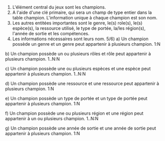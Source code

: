 1) L'élément central du jeux sont les champions.
2) A l'aide d'une clé primaire, qui sera un champ de type entier dans la table champion.
L'information unique à chaque champion est son nom.
3) Les autres entitées importantes sont le genre, le(s) role(s), le(s) espèce(s), la ressource utilisé, le type de portée, la/les région(s), l'année de sortie et les compétences.
4) Les informations nécessaires sont leurs nom.
5/6)
a) Un champion possède un genre et un genre peut appartenir à plusieurs champion. 1:N

b) Un champion possède un ou plusieurs rôles et rôle peut appartenir à plusieurs champion. 1..N:N

c) Un champion possède une ou plusieurs espèces et une espèce peut appartenir à plusieurs champion. 1..N:N

d) Un champion possède une ressource et une ressource peut appartenir à plusieurs champion. 1:N

e) Un champion possède un type de portée et un type de portée peut appartenir à plusieurs champion. 1:N

f) Un champion possède une ou plusieurs région et une région peut appartenir à un ou plusieurs champion. 1..N:N

g) Un champion possède une année de sortie et une année de sortie peut appartenir à plusieurs champion. 1:N

